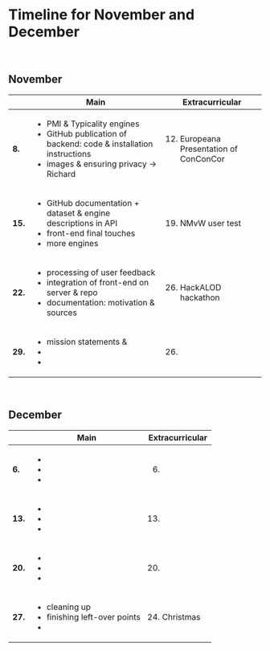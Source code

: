# Timeline for November and December

</br>

## November


|   | **Main**   | **Extracurricular** |
|---|---|---|
| **8.**   | <ul><li>PMI & Typicality engines</li><li>GitHub publication of backend: code & installation instructions</li><li>images & ensuring privacy -> Richard</li></ul>| <ol><li value="12.">Europeana Presentation of ConConCor</li></ol> |
| **15.**  | <ul><li>GitHub documentation + dataset & engine descriptions in API</li><li>front-end final touches</li><li>more engines</li></ul> | <ol><li value="19.">NMvW user test</ol> |
| **22.**  | <ul><li>processing of user feedback</li><li>integration of front-end on server & repo</li><li>documentation: motivation & sources</li></ul> | <ol><li value="26.">HackALOD hackathon</li></ol>  |
| **29.**  | <ul><li>mission statements & </li><li></li><li></li></ul> | <ol><li value="26."></li></ol>  |


</br>


## December


|   | **Main**   | **Extracurricular** |
|---|---|---|
| **6.**   | <ul><li></li><li></li><li></li></ul>| <ol><li value="6."></li></ol> |
| **13.**  | <ul><li></li><li></li><li></li></ul> | <ol><li value="13."></ol> |
| **20.**  | <ul><li></li><li></li><li></li></ul> | <ol><li value="20."></li></ol>  |
| **27.**  | <ul><li>cleaning up</li><li>finishing left-over points</li><li></li></ul> | <ol><li value="24.">Christmas</li></ol>  |
